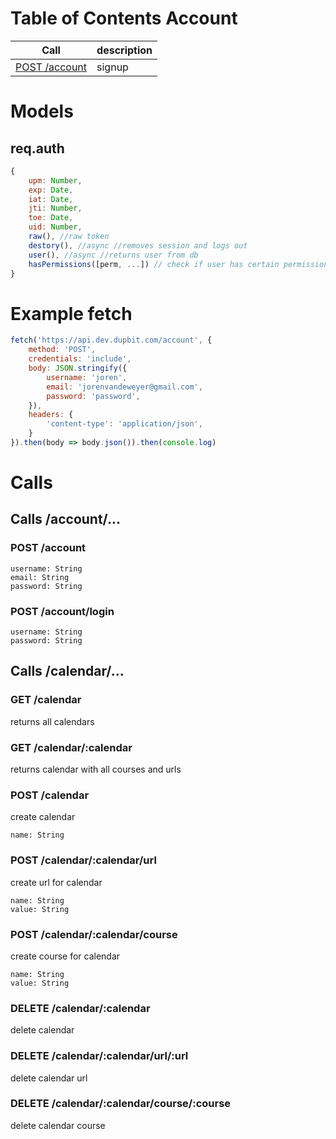 # Table of Contents Account
| Call | description |
|------|-------------|
| [POST /account](#post-account) | signup |

# Models

## req.auth

```js
{
    upm: Number, 
    exp: Date,
    iat: Date,
    jti: Number,
    toe: Date,
    uid: Number,
    raw(), //raw token
    destory(), //async //removes session and logs out
    user(), //async //returns user from db
    hasPermissions([perm, ...]) // check if user has certain permission(s)
}
```

# Example fetch

```js
fetch('https://api.dev.dupbit.com/account', {
    method: 'POST',
    credentials: 'include',
    body: JSON.stringify({
        username: 'joren',
        email: 'jorenvandeweyer@gmail.com',
        password: 'password',
    }),
    headers: {
        'content-type': 'application/json',
    }
}).then(body => body.json()).then(console.log)
```

# Calls

## Calls /account/...

### POST /account
 
```
username: String
email: String
password: String
```

### POST /account/login

```
username: String
password: String
```

## Calls /calendar/...

### GET /calendar
returns all calendars

### GET /calendar/:calendar
returns calendar with all courses and urls

### POST /calendar
create calendar

```
name: String
```

### POST /calendar/:calendar/url
create url for calendar
```
name: String
value: String
```

### POST /calendar/:calendar/course
create course for calendar
```
name: String
value: String
```

### DELETE /calendar/:calendar
delete calendar

### DELETE /calendar/:calendar/url/:url
delete calendar url

### DELETE /calendar/:calendar/course/:course
delete calendar course

